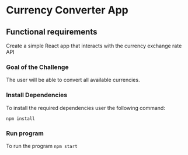 # Currency Converter App

## Functional requirements

Create a simple React app that interacts with the currency exchange rate API

### Goal of the Challenge

The user will be able to convert all available currencies.

### Install Dependencies

To install the required dependencies user the following command:

`npm install`

### Run program

To run the program `npm start`
